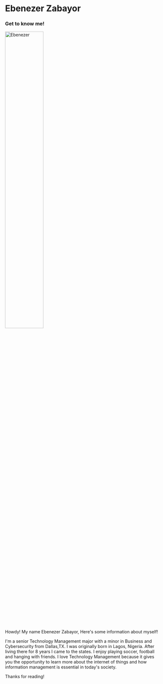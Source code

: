 # Ebenezer Zabayor
### Get to know me!

<img src="Ebenezerz.jpg" alt="Ebenezer" width="50%" height="50%">

Howdy! My name Ebenezer Zabayor, Here's some information about myself!

I'm a senior Technology Management major with a minor in Business and Cybersecurity from Dallas,TX. I was originally born in Lagos, Nigeria. 
After living there for 8 years I came to the states. I enjoy playing soccer, football and hanging with friends. 
I love Technology Management because it gives you the opportunity to learn more about the internet of things and how information management is essential in today's society.

Thanks for reading!
